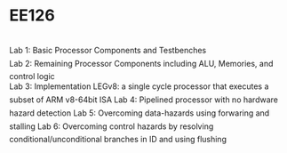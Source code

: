 # EE126

<br />Lab 1: Basic Processor Components and Testbenches <br />
Lab 2: Remaining Processor Components including ALU, Memories, and control logic<br />
Lab 3: Implementation LEGv8: a single cycle processor that executes a subset of ARM v8-64bit ISA
Lab 4: Pipelined processor with no hardware hazard detection
Lab 5: Overcoming data-hazards using forwaring and stalling
Lab 6: Overcoming control hazards by resolving conditional/unconditional branches in ID and using flushing
